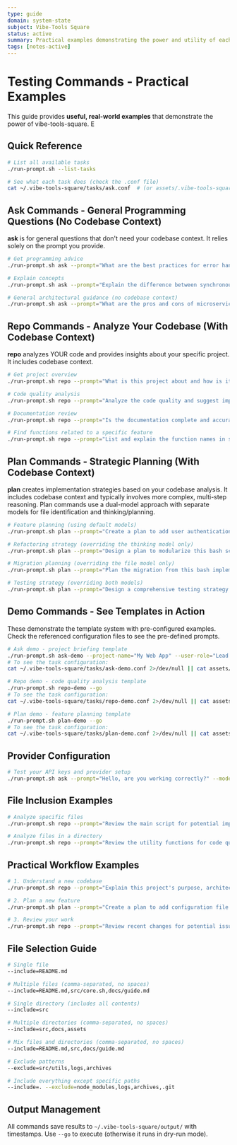 ```yaml
---
type: guide
domain: system-state
subject: Vibe-Tools Square
status: active
summary: Practical examples demonstrating the power and utility of each vibe-tools command type
tags: [notes-active]
---
```


# Testing Commands - Practical Examples

This guide provides **useful, real-world examples** that demonstrate the power of vibe-tools-square. E


## Quick Reference

```bash
# List all available tasks
./run-prompt.sh --list-tasks

# See what each task does (check the .conf file)
cat ~/.vibe-tools-square/tasks/ask.conf  # (or assets/.vibe-tools-square/tasks/ask.conf)
```

## Ask Commands - General Programming Questions (No Codebase Context)

**ask** is for general questions that don't need your codebase context. It relies solely on the prompt you provide.

```bash
# Get programming advice
./run-prompt.sh ask --prompt="What are the best practices for error handling in Bash scripts?" --model=gemini/gemini-2.0-flash --go

# Explain concepts
./run-prompt.sh ask --prompt="Explain the difference between synchronous and asynchronous programming with examples" --model=gemini/gemini-2.0-flash --go

# General architectural guidance (no codebase context)
./run-prompt.sh ask --prompt="What are the pros and cons of microservices vs monolithic architecture?" --model=gemini/gemini-2.0-flash --go
```

## Repo Commands - Analyze Your Codebase (With Codebase Context)

**repo** analyzes YOUR code and provides insights about your specific project. It includes codebase context.

```bash
# Get project overview
./run-prompt.sh repo --prompt="What is this project about and how is it structured?" --include="README.md,src/" --model=gemini/gemini-2.0-flash --go

# Code quality analysis  
./run-prompt.sh repo --prompt="Analyze the code quality and suggest improvements" --include="src/" --exclude="src/utils" --model=gemini/gemini-2.0-flash --go

# Documentation review
./run-prompt.sh repo --prompt="Is the documentation complete and accurate? What's missing?" --include="README.md,docs" --model=gemini/gemini-2.0-flash --go

# Find functions related to a specific feature
./run-prompt.sh repo --prompt="List and explain the function names in src/config.sh" --include="src/config.sh" --model=gemini/gemini-2.0-flash --go
```

## Plan Commands - Strategic Planning (With Codebase Context)

**plan** creates implementation strategies based on your codebase analysis. It includes codebase context and typically involves more complex, multi-step reasoning. Plan commands use a dual-model approach with separate models for file identification and thinking/planning.

```bash
# Feature planning (using default models)
./run-prompt.sh plan --prompt="Create a plan to add user authentication with JWT tokens" --include="src" --go

# Refactoring strategy (overriding the thinking model only)
./run-prompt.sh plan --prompt="Design a plan to modularize this bash script for better maintainability" --include="src/core.sh" --thinking-model="gemini/gemini-2.5-pro" --go

# Migration planning (overriding the file model only)
./run-prompt.sh plan --prompt="Plan the migration from this bash implementation to a Python CLI tool" --include="src,README.md" --thinking-model="gemini/gemini-2.5-flash" --go

# Testing strategy (overriding both models)
./run-prompt.sh plan --prompt="Design a comprehensive testing strategy for this CLI tool" --include="src" --file-model="gemini/gemini-2.5-flash" --thinking-model="gemini/gemini-2.5-pro" --go
```

## Demo Commands - See Templates in Action

These demonstrate the template system with pre-configured examples. Check the referenced configuration files to see the pre-defined prompts.

```bash
# Ask demo - project briefing template
./run-prompt.sh ask-demo --project-name="My Web App" --user-role="Lead Developer" --go
# To see the task configuration:
cat ~/.vibe-tools-square/tasks/ask-demo.conf 2>/dev/null || cat assets/.vibe-tools-square/tasks/ask-demo.conf

# Repo demo - code quality analysis template  
./run-prompt.sh repo-demo --go
# To see the task configuration:
cat ~/.vibe-tools-square/tasks/repo-demo.conf 2>/dev/null || cat assets/.vibe-tools-square/tasks/repo-demo.conf

# Plan demo - feature planning template
./run-prompt.sh plan-demo --go
# To see the task configuration:
cat ~/.vibe-tools-square/tasks/plan-demo.conf 2>/dev/null || cat assets/.vibe-tools-square/tasks/plan-demo.conf
```

## Provider Configuration

```bash
# Test your API keys and provider setup
./run-prompt.sh ask --prompt="Hello, are you working correctly?" --model=gemini/gemini-2.0-flash --go
```

## File Inclusion Examples

```bash
# Analyze specific files
./run-prompt.sh repo --prompt="Review the main script for potential improvements" --include="run-prompt.sh" --model=gemini/gemini-2.0-flash --go

# Analyze files in a directory
./run-prompt.sh repo --prompt="Review the utility functions for code quality" --include="src/utils" --model=gemini/gemini-2.0-flash --go
```

## Practical Workflow Examples

```bash
# 1. Understand a new codebase
./run-prompt.sh repo --prompt="Explain this project's purpose, architecture, and main components" --include="README.md,src" --model=gemini/gemini-2.0-flash --go

# 2. Plan a new feature
./run-prompt.sh plan --prompt="Create a plan to add configuration file support with validation" --include="src" --model=gemini/gemini-2.0-flash --go

# 3. Review your work
./run-prompt.sh repo --prompt="Review recent changes for potential issues" --include="src/core.sh" --model=gemini/gemini-2.0-flash --go
```

## File Selection Guide

```bash
# Single file
--include=README.md

# Multiple files (comma-separated, no spaces)
--include=README.md,src/core.sh,docs/guide.md

# Single directory (includes all contents)
--include=src

# Multiple directories (comma-separated, no spaces)
--include=src,docs,assets

# Mix files and directories (comma-separated, no spaces)
--include=README.md,src,docs/guide.md

# Exclude patterns
--exclude=src/utils,logs,archives

# Include everything except specific paths
--include=. --exclude=node_modules,logs,archives,.git
```

## Output Management

All commands save results to `~/.vibe-tools-square/output/` with timestamps. Use `--go` to execute (otherwise it runs in dry-run mode).
